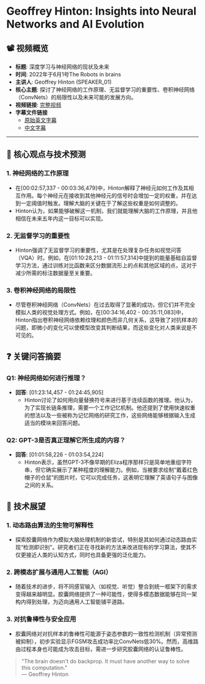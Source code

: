 # Geoffrey Hinton: Insights into Neural Networks and AI Evolution

## 📽️ 视频概览
- **标题**: 深度学习与神经网络的现状及未来
- **时间**: 2022年于6月1号The Robots in brains
- **主讲人**: Geoffrey Hinton (SPEAKER_01)
- **核心主题**: 探讨了神经网络的工作原理、无监督学习的重要性、卷积神经网络（ConvNets）的局限性以及未来可能的发展方向。
- **视频链接**: [完整视频](https://www.youtube.com/watch?v=2EDP4v-9TUA)  
- **字幕文件链接**
  - [原始英文字幕](../srt/20220601eason_2_Ep_22_Geoff_Hinton_on_revolutionizing_artificial_intelligence...again.txt)
  - [中文字幕](../srt/20220601eason_2_Ep_22_Geoff_Hinton_on_revolutionizing_artificial_intelligence...again-中文.txt)
---

## 🎯 核心观点与技术预测

### 1. **神经网络的工作原理**
- 在[00:02:57,337 - 00:03:36,479]中，Hinton解释了神经元如何工作及其相互作用。每个神经元在接收到其他神经元的信号时会增加一定的权重，并在达到一定阈值时触发。理解大脑的关键在于了解这些权重是如何调整的。
- Hinton认为，如果能够破解这一机制，我们就能理解大脑的工作原理，并且他相信在未来五年内这一目标可以实现。

### 2. **无监督学习的重要性**
- Hinton强调了无监督学习的重要性，尤其是在处理复杂任务如视觉问答（VQA）时。例如，在[01:10:28,213 - 01:11:57,314]中提到的能量基础自监督学习方法，通过训练对比函数来区分数据流形上的点和其他区域的点，这对于减少所需的标注数据量至关重要。

### 3. **卷积神经网络的局限性**
- 尽管卷积神经网络（ConvNets）在过去取得了显著的成功，但它们并不完全模拟人类的视觉处理方式。例如，在[00:34:16,402 - 00:35:11,083]中，Hinton指出卷积神经网络依赖纹理和颜色而非几何关系，这导致了对抗样本的问题，即微小的变化可以使模型改变其判断结果，而这些变化对人类来说是不可见的。

## ❓ 关键问答摘要

### Q1: 神经网络如何进行推理？
- **回答**: [01:23:14,457 - 01:24:45,905]
  - Hinton讨论了如何用向量替换符号来进行基于连续函数的推理。他认为，为了实现长链条推理，需要一个工作记忆机制。他还提到了使用快速权重的想法以及一些被称为记忆网络的研究工作，这些网络能够根据输入生成适当的模块来回答问题。

### Q2: GPT-3是否真正理解它所生成的内容？
- **回答**: [01:01:58,226 - 01:03:54,224]
  - Hinton表示，虽然GPT-3不像早期的Eliza程序那样只是简单地重组字符串，但它确实展示了某种程度的理解能力。例如，当被要求绘制“戴着红色帽子的仓鼠”的图片时，它可以完成任务，这表明它理解了英语句子与图像之间的关系。

## 🔮 技术展望

### 1. **动态路由算法的生物可解释性**
- 探索胶囊网络作为模拟大脑处理机制的新尝试，特别是其如何通过动态路由实现“检测即识别”。研究者们正在寻找新的方法来改进现有的学习算法，使其不仅更接近人类的认知方式，同时也具备更强的泛化能力。

### 2. **跨模态扩展与通用人工智能（AGI）**
- 随着技术的进步，将不同感官输入（如视觉、听觉）整合到统一框架下的需求变得越来越明显。胶囊网络提供了一种可能性，使得多模态数据能够在同一架构内得到处理，为迈向通用人工智能铺平道路。

### 3. **对抗鲁棒性与安全应用**
- 胶囊网络对对抗样本的鲁棒性可能源于姿态参数的一致性检测机制（异常预测被抑制），初步实验显示FGSM攻击成功率比ConvNets低30%。然而，高维路由过程本身也可能成为攻击目标，需进一步研究胶囊网络的认证鲁棒性。

> "The brain doesn't do backprop. It must have another way to solve this computation."  
> — Geoffrey Hinton
